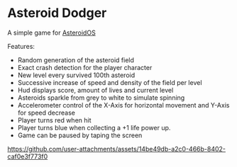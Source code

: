 # Asteroid Dodger
A simple game for [AsteroidOS](http://asteroidos.org/)

Features:
- Random generation of the asteroid field
- Exact crash detection for the player character
- New level every survived 100th asteroid
- Successive increase of speed and density of the field per level
- Hud displays score, amount of lives and current level
- Asteroids sparkle from grey to white to simulate spinning
- Accelerometer control of the X-Axis for horizontal movement and Y-Axis for speed decrease
- Player turns red when hit
- Player turns blue when collecting a +1 life power up.
- Game can be paused by taping the screen

https://github.com/user-attachments/assets/14be49db-a2c0-466b-8402-caf0e3f773f0

